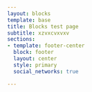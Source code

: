 ```yaml
---
layout: blocks
template: base
title: Blocks test page
subtitle: xzvxcvxvxv
sections:
- template: footer-center
  block: footer
  layout: center
  style: primary
  social_networks: true

---
```


